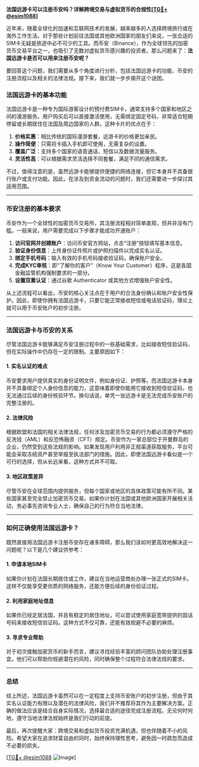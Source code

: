 **法国远游卡可以注册币安吗？详解跨境交易与虚拟货币的合规性[[TG💪+ @esim1088](https://t.me/s/esim1088)]**

近年来，随着全球化的加速和互联网技术的发展，越来越多的人选择跨境旅行或在海外工作生活。对于那些计划前往法国或其他欧洲国家的朋友们来说，一张合适的SIM卡无疑是旅途中必不可少的工具。而币安（Binance），作为全球领先的加密货币交易平台之一，也吸引了无数对虚拟货币感兴趣的投资者。那么问题来了：**法国远游卡是否可以用来注册币安呢？**

要回答这个问题，我们需要从多个角度进行分析，包括法国远游卡的功能、币安的注册流程以及相关的法律法规。接下来，我们就一步步揭开这个谜团。

### 法国远游卡的基本功能

法国远游卡是一种专为国际游客设计的预付费SIM卡，通常支持多个国家和地区之间的漫游服务。用户购买后可以直接激活使用，无需绑定固定号码，非常适合短期停留或长期居住在法国及周边国家的人群。这种卡片的优点在于：

1. **价格实惠**：相比传统的国际漫游套餐，远游卡的价格更加亲民。
2. **操作简便**：只需将卡插入手机即可使用，无需复杂的设置。
3. **覆盖广泛**：支持多个国家的语音通话、短信以及数据流量服务。
4. **灵活性高**：可以根据需求灵活选择不同套餐，满足不同的通信需求。

不过，值得注意的是，虽然远游卡能够提供便捷的网络连接，但它本身并不具备银行账户或支付功能。因此，在涉及到资金流动的问题时，我们还需要进一步探讨其适用范围。

---

### 币安注册的基本要求

币安作为一个全球性的加密货币交易所，其注册流程相对简单直观，但并非没有门槛。一般来说，用户需要完成以下步骤才能成功开通账户：

1. **访问官网并创建账户**：访问币安官方网站，点击“注册”按钮填写基本信息。
2. **验证身份信息**：上传身份证件照片或护照扫描件以完成实名认证。
3. **绑定手机号码**：输入有效的手机号码接收验证码，确保账户安全。
4. **完成KYC审核**：即“了解你的客户”（Know Your Customer）程序，这是各国金融监管机构强制要求的一部分。
5. **设置双重认证**：通过谷歌 Authenticator 或其他方式增强账户安全性。

从上述流程可以看出，币安的核心关注点在于用户的合法身份确认和账户安全性保护。因此，即使你拥有法国远游卡，只要它能正常接收短信或电话验证码，理论上就可以用于币安账户的初步注册。

---

### 法国远游卡与币安的关系

尽管法国远游卡能够满足币安注册过程中的一些基础需求，比如接收短信验证码，但在实际操作中仍存在一定的限制。主要原因如下：

#### 1. **实名认证的难点**
币安要求用户提供真实的身份证明文件，例如身份证、护照等。而法国远游卡本身并不具备绑定个人身份信息的能力，这意味着即使你能用它接收到短信验证码，也无法通过后续的身份核验环节。换句话说，单凭一张远游卡是无法完成币安账户的完整注册的。

#### 2. **法律风险**
根据欧盟和法国的相关法律法规，任何涉及加密货币交易的行为都必须遵守严格的反洗钱（AML）和反恐怖融资（CFT）规定。币安作为一家总部位于开曼群岛的企业，仍然受到这些法规的影响。如果发现用户利用非正规渠道获取服务，平台可能会采取冻结资产甚至举报至执法部门的措施。因此，即使法国远游卡看似是一个可行的选择，但从长远来看，这种方式并不可取。

#### 3. **地区政策差异**
尽管币安在全球范围内提供服务，但每个国家或地区的具体政策可能有所不同。某些国家甚至完全禁止加密货币交易。如果你计划在法国或其他欧洲国家开展相关活动，务必事先咨询专业人士，确保自己的行为符合当地法律。

---

### 如何正确使用法国远游卡？

既然直接用法国远游卡注册币安存在诸多障碍，那么我们该如何更高效地解决这一问题呢？以下是几个建议供参考：

#### 1. **申请本地SIM卡**
如果你计划在法国长期居住或工作，建议在当地运营商处办理一张正式的SIM卡。这样不仅能享受更优质的网络服务，还能方便后续的身份验证过程。

#### 2. **利用家庭地址信息**
如果你已经定居法国，并且有稳定的居住地址，可以尝试使用家庭宽带提供的固话号码来接收短信验证码。这种方式不仅可靠，还能有效规避不必要的麻烦。

#### 3. **寻求专业帮助**
对于初次接触加密货币的新手而言，建议寻找经验丰富的顾问团队协助处理注册事宜。他们可以帮助你规避潜在的风险，同时确保整个过程符合法律法规的要求。

---

### 总结

综上所述，法国远游卡虽然可以在一定程度上支持币安账户的初步注册，但由于其实名认证能力有限以及潜在的法律风险，我们并不推荐将其作为主要解决方案。正确的做法应该是结合自身实际情况，选择最合适的途径完成注册流程。无论何时何地，遵守当地法律法规始终是我们行动的前提。

最后，再次提醒大家：跨境交易和虚拟货币投资充满机遇，但也伴随着不小的风险。希望大家在追求财富自由的同时，始终保持理性思考，避免因一时疏忽而造成不必要的损失。

[[TG💪+ @esim1088](https://t.me/s/esim1088) ![Image](https://i.postimg.cc/4NQfJmqS/Snipaste-2025-05-13-00-14-12.png)]